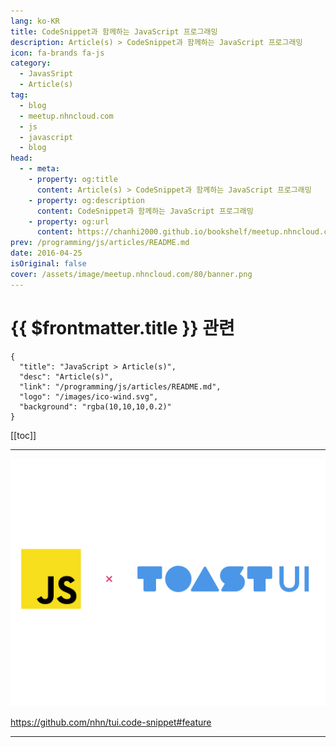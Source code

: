 ```yaml
---
lang: ko-KR
title: CodeSnippet과 함께하는 JavaScript 프로그래밍
description: Article(s) > CodeSnippet과 함께하는 JavaScript 프로그래밍
icon: fa-brands fa-js
category: 
  - JavasSript
  - Article(s)
tag: 
  - blog
  - meetup.nhncloud.com
  - js
  - javascript
  - blog
head:
  - - meta:
    - property: og:title
      content: Article(s) > CodeSnippet과 함께하는 JavaScript 프로그래밍
    - property: og:description
      content: CodeSnippet과 함께하는 JavaScript 프로그래밍
    - property: og:url
      content: https://chanhi2000.github.io/bookshelf/meetup.nhncloud.com/80.html
prev: /programming/js/articles/README.md
date: 2016-04-25
isOriginal: false
cover: /assets/image/meetup.nhncloud.com/80/banner.png
---
```


# {{ $frontmatter.title }} 관련

```component VPCard
{
  "title": "JavaScript > Article(s)",
  "desc": "Article(s)",
  "link": "/programming/js/articles/README.md",
  "logo": "/images/ico-wind.svg",
  "background": "rgba(10,10,10,0.2)"
}
```

[[toc]]

---

<SiteInfo
  name="CodeSnippet과 함께하는 JavaScript 프로그래밍 | NHN Cloud Meetup"
  desc="CodeSnippet과 함께하는 JavaScript 프로그래밍"
  url="https://meetup.nhncloud.com/posts/80"
  logo="https://meetup.nhncloud.com/resources/img/favicon.ico"
  preview="/assets/image/meetup.nhncloud.com/80/banner.png"/>

![JavaScript x ToastUI](/assets/image/meetup.nhncloud.com/80/banner.png)

<!-- TODO: 작성 -->
https://github.com/nhn/tui.code-snippet#feature

---

<TagLinks />